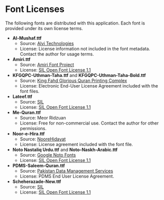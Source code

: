 # Font Licenses

The following fonts are distributed with this application. Each font is provided under its own license terms.

- **Al-Mushaf.ttf**
  - Source: [Alvi Technologies](http://www.alvitechnologies.com)
  - License: License information not included in the font metadata. Contact the author for usage terms.
- **Amiri.ttf**
  - Source: [Amiri Font Project](http://www.amirifont.org)
  - License: [SIL Open Font License 1.1](https://scripts.sil.org/OFL)
- **KFGQPC-Uthman-Taha.ttf** and **KFGQPC-Uthman-Taha-Bold.ttf**
  - Source: [King Fahd Glorious Quran Printing Complex](https://fonts.qurancomplex.gov.sa/)
  - License: Electronic End-User License Agreement included with the font files.
- **Lateef.ttf**
  - Source: [SIL](https://software.sil.org/lateef)
  - License: [SIL Open Font License 1.1](https://openfontlicense.org/)
- **Me-Quran.ttf**
  - Source: Meor Ridzuan
  - License: Free for non-commercial use. Contact the author for other permissions.
- **Noor-e-Hira.ttf**
  - Source: [NooreHidayat](http://www.noorehidayat.org/)
  - License: License agreement included with the font file.
- **Noto Nastaliq Urdu.ttf** and **Noto-Naskh-Arabic.ttf**
  - Source: [Google Noto Fonts](http://www.google.com/get/noto/)
  - License: [SIL Open Font License 1.1](https://scripts.sil.org/OFL)
- **PDMS-Saleem-Quran.ttf**
  - Source: [Pakistan Data Management Services](http://www.pakdata.com)
  - License: PDMS End User License Agreement.
- **Scheherazade-New.ttf**
  - Source: [SIL](https://software.sil.org/scheherazade)
  - License: [SIL Open Font License 1.1](https://openfontlicense.org/)
